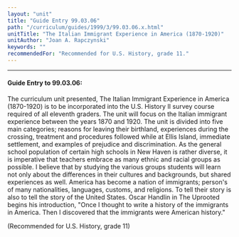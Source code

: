 ```yaml
---
layout: "unit"
title: "Guide Entry 99.03.06"
path: "/curriculum/guides/1999/3/99.03.06.x.html"
unitTitle: "The Italian Immigrant Experience in America (1870-1920)"
unitAuthor: "Joan A. Rapczynski"
keywords: ""
recommendedFor: "Recommended for U.S. History, grade 11."
---
```

<body>
<hr/>
<h4>
Guide Entry to 99.03.06:
</h4>
<p>The curriculum unit presented, The Italian Immigrant Experience in America (1870-1920) is to be incorporated into the U.S. History II survey course required of all eleventh graders. The unit will focus on the Italian immigrant experience between the years 1870 and 1920. The unit is divided into five main categories; reasons for leaving their birthland, experiences during the crossing, treatment and procedures followed while at Ellis Island, immediate settlement, and examples of prejudice and discrimination. As the general school population of certain high schools in New Haven is rather diverse, it is imperative that teachers embrace as many ethnic and racial groups as possible. I believe that by studying the various groups students will learn not only about the differences in their cultures and backgrounds, but shared experiences as well. America has become a nation of immigrants; person's of many nationalities, languages, customs, and religions. To tell their story is also to tell the story of the United States. Oscar Handlin in The Uprooted begins his introduction, "Once I thought to write a history of the immigrants in America. Then I discovered that the immigrants were American history."</p>
<p>
(Recommended for U.S. History, grade 11)
</p>
</body>
